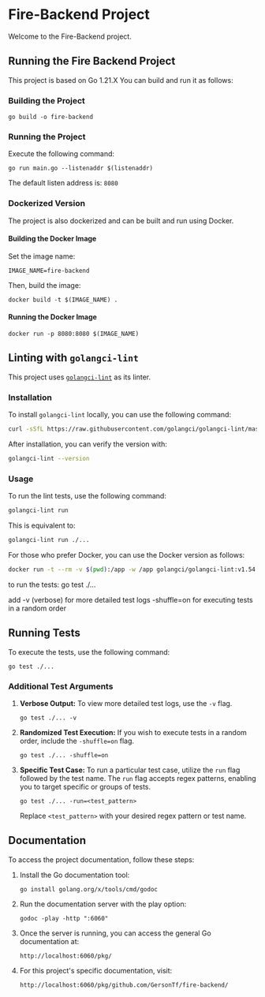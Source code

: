 # Fire-Backend Project

Welcome to the Fire-Backend project.

## Running the Fire Backend Project

This project is based on Go 1.21.X You can build and run it as follows:

### Building the Project

```
go build -o fire-backend
```

### Running the Project

Execute the following command:

```
go run main.go --listenaddr $(listenaddr)
```

The default listen address is: `8080`

### Dockerized Version

The project is also dockerized and can be built and run using Docker.

#### Building the Docker Image

Set the image name:

```
IMAGE_NAME=fire-backend
```

Then, build the image:

```
docker build -t $(IMAGE_NAME) .
```

#### Running the Docker Image

```
docker run -p 8080:8080 $(IMAGE_NAME)
```

## Linting with `golangci-lint`

This project uses [`golangci-lint`](https://golangci-lint.run/usage/quick-start/) as its linter.

### Installation

To install `golangci-lint` locally, you can use the following command:

```bash
curl -sSfL https://raw.githubusercontent.com/golangci/golangci-lint/master/install.sh | sh -s -- -b $(go env GOPATH)/bin v1.54.2
```

After installation, you can verify the version with:

```bash
golangci-lint --version
```

### Usage

To run the lint tests, use the following command:

```bash
golangci-lint run
```

This is equivalent to:

```bash
golangci-lint run ./...
```

For those who prefer Docker, you can use the Docker version as follows:

```bash
docker run -t --rm -v $(pwd):/app -w /app golangci/golangci-lint:v1.54.2 golangci-lint run -v
```

to run the tests:
go test ./...

add -v (verbose) for more detailed test logs
-shuffle=on for executing tests in a random order

## Running Tests

To execute the tests, use the following command:

```
go test ./...
```

### Additional Test Arguments

1. **Verbose Output:** To view more detailed test logs, use the `-v` flag.

   ```
   go test ./... -v
   ```

2. **Randomized Test Execution:** If you wish to execute tests in a random order, include the `-shuffle=on` flag.

   ```
   go test ./... -shuffle=on
   ```

3. **Specific Test Case:** To run a particular test case, utilize the `run` flag followed by the test name. The `run` flag accepts regex patterns, enabling you to target specific or groups of tests.

   ```
   go test ./... -run=<test_pattern>
   ```

   Replace `<test_pattern>` with your desired regex pattern or test name.

## Documentation

To access the project documentation, follow these steps:

1. Install the Go documentation tool:

   ```
   go install golang.org/x/tools/cmd/godoc
   ```

2. Run the documentation server with the play option:

   ```
   godoc -play -http ":6060"
   ```

3. Once the server is running, you can access the general Go documentation at:

   ```
   http://localhost:6060/pkg/
   ```

4. For this project's specific documentation, visit:
   ```
   http://localhost:6060/pkg/github.com/GersonTf/fire-backend/
   ```
